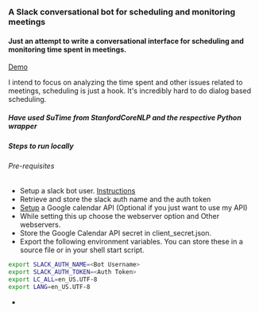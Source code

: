 ### A Slack conversational bot for scheduling and monitoring meetings

#### Just an attempt to write a conversational interface for scheduling and monitoring time spent in meetings.

[Demo](https://www.youtube.com/watch?v=XWFw_gN5EaM)

I intend to focus on analyzing the time spent and other issues related to meetings, scheduling is just a hook. It's incredibly hard to do dialog based scheduling.

##### Have used SuTime from StanfordCoreNLP and the respective Python wrapper
##### Steps to run locally

###### Pre-requisites
* Setup a slack bot user. [Instructions](https://api.slack.com/bot-users)
* Retrieve and store the slack auth name and the auth token
* [Setup](https://developers.google.com/calendar/quickstart/python) a Google calendar API (Optional if you just want to use my API)
* While setting this up choose the webserver option and Other webservers.
* Store the Google Calendar API secret in client_secret.json.
* Export the following environment variables. You can store these in a source file or in your shell start script.
```bash
export SLACK_AUTH_NAME=<Bot Username>
export SLACK_AUTH_TOKEN=<Auth Token>
export LC_ALL=en_US.UTF-8
export LANG=en_US.UTF-8
```
* 


